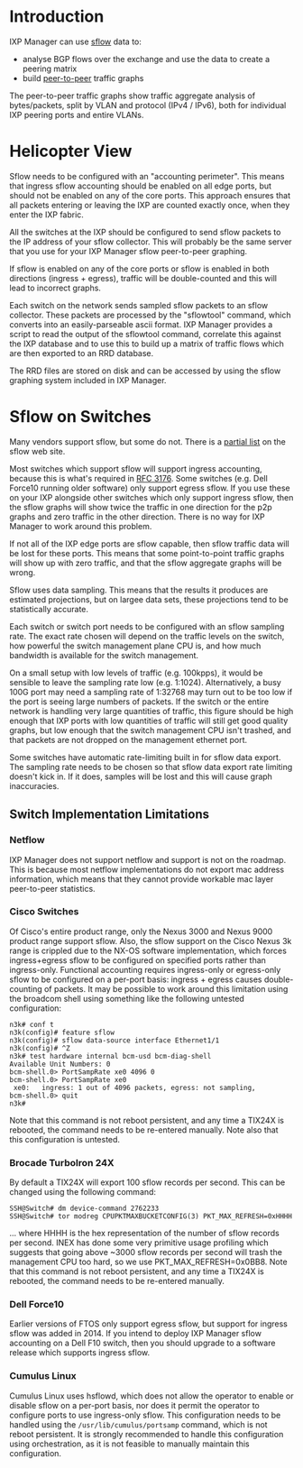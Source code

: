 # Introduction

IXP Manager can use [sflow](http://www.sflow.org/) data to:

- analyse BGP flows over the exchange and use the data to create a peering matrix
- build [peer-to-peer](sflow-p2p.md) traffic graphs

The peer-to-peer traffic graphs show traffic aggregate analysis of bytes/packets, split by VLAN and protocol (IPv4 / IPv6), both for individual IXP peering ports and entire VLANs.

# Helicopter View

Sflow needs to be configured with an "accounting perimeter".  This means that ingress sflow accounting should be enabled on all edge ports, but should not be enabled on any of the core ports.  This approach ensures that all packets entering or leaving the IXP are counted exactly once, when they enter the IXP fabric.

All the switches at the IXP should be configured to send sflow packets to the IP address of your sflow collector.  This will probably be the same server that you use for your IXP Manager sflow peer-to-peer graphing.

If sflow is enabled on any of the core ports or sflow is enabled in both directions (ingress + egress), traffic will be double-counted and this will lead to incorrect graphs.

Each switch on the network sends sampled sflow packets to an sflow collector.  These packets are processed by the "sflowtool" command, which converts into an easily-parseable ascii format.  IXP Manager provides a script to read the output of the sflowtool command, correlate this against the IXP database and to use this to build up a matrix of traffic flows which are then exported to an RRD database.

The RRD files are stored on disk and can be accessed by using the sflow graphing system included in IXP Manager.

# Sflow on Switches

Many vendors support sflow, but some do not.  There is a [partial list](http://www.sflow.org/products/network.php) on the sflow web site.

Most switches which support sflow will support ingress accounting, because this is what's required in [RFC 3176](http://www.ietf.org/rfc/rfc3176). Some switches (e.g. Dell Force10 running older software) only support egress sflow.  If you use these on your IXP alongside other switches which only support ingress sflow, then the sflow graphs will show twice the traffic in one direction for the p2p graphs and zero traffic in the other direction.  There is no way for IXP Manager to work around this problem.

If not all of the IXP edge ports are sflow capable, then sflow traffic data will be lost for these ports.  This means that some point-to-point traffic graphs will show up with zero traffic, and that the sflow aggregate graphs will be wrong.

Sflow uses data sampling.  This means that the results it produces are estimated projections, but on largee data sets, these projections tend to be statistically accurate.

Each switch or switch port needs to be configured with an sflow sampling rate. The exact rate chosen will depend on the traffic levels on the switch, how powerful the switch management plane CPU is, and how much bandwidth is available for the switch management.

On a small setup with low levels of traffic (e.g. 100kpps), it would be sensible to leave the sampling rate low (e.g. 1:1024). Alternatively, a busy 100G port may need a sampling rate of  1:32768 may turn out to be too low if the port is seeing large numbers of packets.  If the switch or the entire network is handling very large quantities of traffic, this figure should be high enough that IXP ports with low quantities of traffic will still get good quality graphs, but low enough that the switch management CPU isn't trashed, and that packets are not dropped on the management ethernet port.

Some switches have automatic rate-limiting built in for sflow data export.  The sampling rate needs to be chosen so that sflow data export rate limiting doesn't kick in.  If it does, samples will be lost and this will cause graph inaccuracies.

## Switch Implementation Limitations

### Netflow

IXP Manager does not support netflow and support is not on the roadmap. This is because most netflow implementations do not export mac address information, which means that they cannot provide workable mac layer peer-to-peer statistics.

### Cisco Switches

Of Cisco's entire product range, only the Nexus 3000 and Nexus 9000 product range support sflow. Also, the sflow support on the Cisco Nexus 3k range is crippled due to the NX-OS software implementation, which forces ingress+egress sflow to be configured on specified ports rather than ingress-only.  Functional accounting requires ingress-only or egress-only sflow to be configured on a per-port basis: ingress + egress causes double-counting of packets.  It may be possible to work around this limitation using the broadcom shell using something like the following untested configuration:

```
n3k# conf t
n3k(config)# feature sflow
n3k(config)# sflow data-source interface Ethernet1/1
n3k(config)# ^Z
n3k# test hardware internal bcm-usd bcm-diag-shell
Available Unit Numbers: 0
bcm-shell.0> PortSampRate xe0 4096 0
bcm-shell.0> PortSampRate xe0
 xe0:   ingress: 1 out of 4096 packets, egress: not sampling,
bcm-shell.0> quit
n3k#
```

Note that this command is not reboot persistent, and any time a TIX24X is rebooted, the command needs to be re-entered manually.  Note also that this configuration is untested.

### Brocade TurboIron 24X

By default a TIX24X will export 100 sflow records per second.  This can be changed using the following command:

```
SSH@Switch# dm device-command 2762233
SSH@Switch# tor modreg CPUPKTMAXBUCKETCONFIG(3) PKT_MAX_REFRESH=0xHHHH
```

... where HHHH is the hex representation of the number of sflow records per second.  INEX has done some very primitive usage profiling which suggests that going above ~3000 sflow records per second will trash the management CPU too hard, so we use PKT_MAX_REFRESH=0x0BB8.  Note that this command is not reboot persistent, and any time a TIX24X is rebooted, the command needs to be re-entered manually.

### Dell Force10

Earlier versions of FTOS only support egress sflow, but support for ingress sflow was added in 2014.  If you intend to deploy IXP Manager sflow accounting on a Dell F10 switch, then you should upgrade to a software release which supports ingress sflow.

### Cumulus Linux

Cumulus Linux uses hsflowd, which does not allow the operator to enable or disable sflow on a per-port basis, nor does it permit the operator to configure ports to use ingress-only sflow.  This configuration needs to be handled using the `/usr/lib/cumulus/portsamp` command, which is not reboot persistent.  It is strongly recommended to handle this configuration using orchestration, as it is not feasible to manually maintain this configuration.
